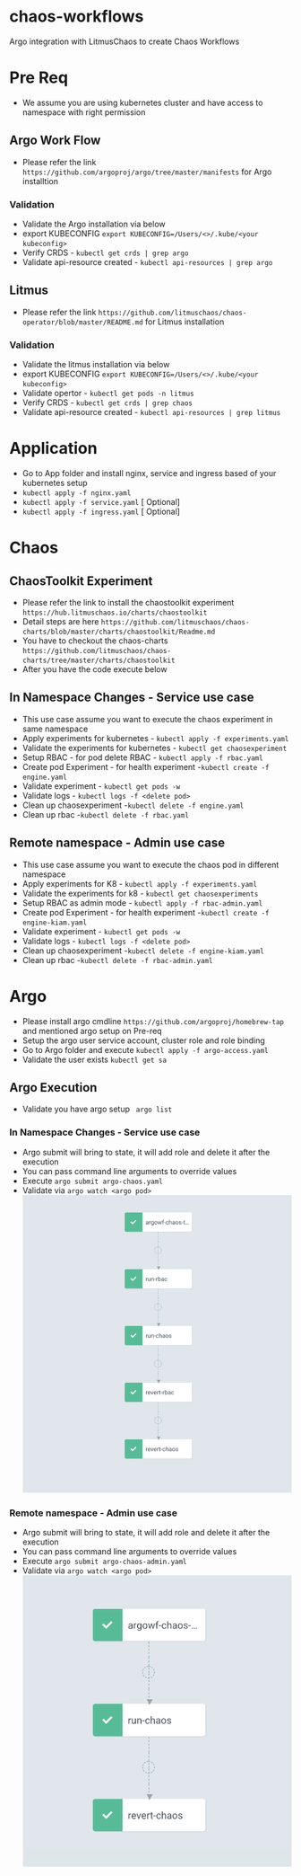 # chaos-workflows
Argo integration with LitmusChaos to create Chaos Workflows

# Pre Req 
* We assume you are using kubernetes cluster and have access to namespace with right permission

## Argo Work Flow 
* Please refer the link `https://github.com/argoproj/argo/tree/master/manifests` for Argo installtion
### Validation 
* Validate the Argo installation via below 
* export KUBECONFIG `export KUBECONFIG=/Users/<>/.kube/<your kubeconfig>`
* Verify CRDS - `kubectl get crds | grep argo`
* Validate api-resource created - `kubectl api-resources | grep argo`


## Litmus
* Please refer the link `https://github.com/litmuschaos/chaos-operator/blob/master/README.md` for Litmus installation

### Validation 
* Validate the litmus installation via below 
* export KUBECONFIG `export KUBECONFIG=/Users/<>/.kube/<your kubeconfig>`
* Validate opertor - `kubectl get pods -n litmus`
* Verify CRDS - `kubectl get crds | grep chaos`
* Validate api-resource created - `kubectl api-resources | grep litmus`


# Application  
* Go to App folder and install nginx, service and ingress based of your kubernetes setup
* `kubectl apply -f nginx.yaml`
* `kubectl apply -f service.yaml` [ Optional]
* `kubectl apply -f ingress.yaml` [ Optional]

# Chaos 

## ChaosToolkit Experiment
* Please refer the link to install the chaostoolkit experiment `https://hub.litmuschaos.io/charts/chaostoolkit` 
* Detail steps are here `https://github.com/litmuschaos/chaos-charts/blob/master/charts/chaostoolkit/Readme.md` 
* You have to checkout the chaos-charts `https://github.com/litmuschaos/chaos-charts/tree/master/charts/chaostoolkit`
* After you have the code execute below

## In Namespace Changes - Service use case
* This use case assume you want to execute the chaos experiment in same namespace
* Apply experiments for kubernetes - `kubectl apply -f experiments.yaml`
* Validate the experiments for kubernetes - `kubectl get chaosexperiment`
* Setup RBAC - for pod delete RBAC - `kubectl apply -f rbac.yaml`
* Create pod Experiment - for health experiment -`kubectl create -f engine.yaml`
* Validate experiment - `kubectl get pods -w`
* Validate logs - `kubectl logs -f <delete pod>`
* Clean up chaosexperiment -`kubectl delete -f engine.yaml`
* Clean up rbac  -`kubectl delete -f rbac.yaml`


## Remote namespace - Admin use case
* This use case assume you want to execute the chaos pod in different namespace
* Apply experiments for K8 - `kubectl apply -f experiments.yaml`
* Validate the experiments for k8 - `kubectl get chaosexperiments`
* Setup RBAC as admin mode - `kubectl apply -f rbac-admin.yaml`
* Create pod Experiment - for health experiment -`kubectl create -f engine-kiam.yaml`
* Validate experiment - `kubectl get pods -w`
* Validate logs - `kubectl logs -f <delete pod>`
* Clean up chaosexperiment -`kubectl delete -f engine-kiam.yaml`
* Clean up rbac  -`kubectl delete -f rbac-admin.yaml`


# Argo

* Please install argo cmdline `https://github.com/argoproj/homebrew-tap` and mentioned argo setup on Pre-req 
* Setup the argo user service account, cluster role and role binding 
* Go to Argo folder and execute `kubectl apply -f argo-access.yaml`
* Validate the user exists `kubectl get sa`

## Argo Execution
* Validate you have argo setup ` argo list` 

### In Namespace Changes - Service use case
* Argo submit will bring to state, it will add role and delete it after the execution
* You can pass command line arguments to override values
* Execute `argo submit argo-chaos.yaml`
* Validate via `argo watch <argo pod>`
![Argo with service](IMG/chaos.png)

### Remote namespace - Admin use case
* Argo submit will bring to state, it will add role and delete it after the execution
* You can pass command line arguments to override values
* Execute `argo submit argo-chaos-admin.yaml`
* Validate via `argo watch <argo pod>`
![Argo with admin](IMG/chaos-admin.png)
